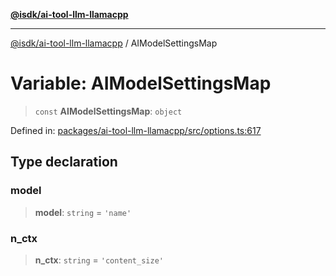 [**@isdk/ai-tool-llm-llamacpp**](../README.md)

***

[@isdk/ai-tool-llm-llamacpp](../globals.md) / AIModelSettingsMap

# Variable: AIModelSettingsMap

> `const` **AIModelSettingsMap**: `object`

Defined in: [packages/ai-tool-llm-llamacpp/src/options.ts:617](https://github.com/isdk/ai-tool-llm-llamacpp.js/blob/ca923ecb2e8ca4c64dcab7f085c92fb099fbd048/src/options.ts#L617)

## Type declaration

### model

> **model**: `string` = `'name'`

### n\_ctx

> **n\_ctx**: `string` = `'content_size'`
